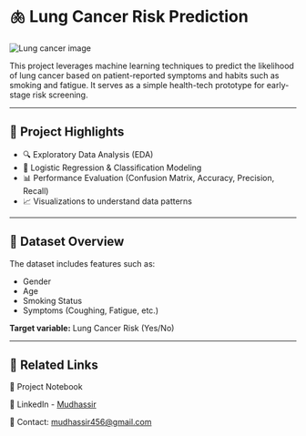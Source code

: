 # 🫁 Lung Cancer Risk Prediction

![Lung cancer image](https://github.com/user-attachments/assets/e3312178-0b70-476e-a832-8c702965c2b0)

This project leverages machine learning techniques to predict the likelihood of lung cancer based on patient-reported symptoms and habits such as smoking and fatigue. It serves as a simple health-tech prototype for early-stage risk screening.

---

## 📌 Project Highlights

- 🔍 Exploratory Data Analysis (EDA)
- 🧠 Logistic Regression & Classification Modeling
- 📊 Performance Evaluation (Confusion Matrix, Accuracy, Precision, Recall)
- 📈 Visualizations to understand data patterns

---

## 🧪 Dataset Overview

The dataset includes features such as:
- Gender
- Age
- Smoking Status
- Symptoms (Coughing, Fatigue, etc.)

**Target variable:** Lung Cancer Risk (Yes/No)

---

## 🚀  Related Links
📘 Project Notebook

🔗 LinkedIn - [Mudhassir](https://www.linkedin.com/in/mudhassir-s/)

📧 Contact: mudhassir456@gmail.com
